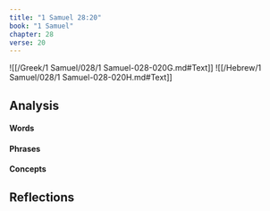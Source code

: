 ```yaml
---
title: "1 Samuel 28:20"
book: "1 Samuel"
chapter: 28
verse: 20
---
```

![[/Greek/1 Samuel/028/1 Samuel-028-020G.md#Text]]
![[/Hebrew/1 Samuel/028/1 Samuel-028-020H.md#Text]]

## Analysis

#### Words

#### Phrases

#### Concepts

## Reflections
